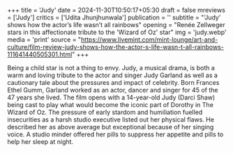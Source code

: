 +++
title = 'Judy'
date = 2024-11-30T10:50:17+05:30
draft = false
mreviews = ['Judy']
critics = ['Udita Jhunjhunwala']
publication = ''
subtitle = "‘Judy’ shows how the actor’s life wasn’t all rainbows"
opening = "Renée Zellweger stars in this affectionate tribute to the 'Wizard of Oz' star"
img = 'judy.webp'
media = 'print'
source = "https://www.livemint.com/mint-lounge/art-and-culture/film-review-judy-shows-how-the-actor-s-life-wasn-t-all-rainbows-111641440505301.html"
+++

Being a child star is not a thing to envy. Judy, a musical drama, is both a warm and loving tribute to the actor and singer Judy Garland as well as a cautionary tale about the pressures and impact of celebrity. Born Frances Ethel Gumm, Garland worked as an actor, dancer and singer for 45 of the 47 years she lived. The film opens with a 14-year-old Judy (Darci Shaw) being cast to play what would become the iconic part of Dorothy in The Wizard of Oz. The pressure of early stardom and humiliation fuelled insecurities as a harsh studio executive listed out her physical flaws. He described her as above average but exceptional because of her singing voice. A studio minder offered her pills to suppress her appetite and pills to help her sleep at night.
